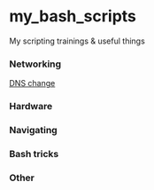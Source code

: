 # my_bash_scripts
My scripting trainings & useful things  
  
### Networking  
[DNS change](https://github.com/gdlfr/my_bash_scripts/blob/master/0.0/dns_change)  
### Hardware  
  
### Navigating
  
### Bash tricks
  
### Other
